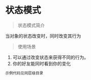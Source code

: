 # 状态模式

> 状态模式简介

当对象的状态改变时，同时改变其行为

> 使用场景

1. 可以通过改变状态来获得不同的行为。
2. 你的好友能同时看到你的变化


``` bash
示例代码见同层级目录
```


